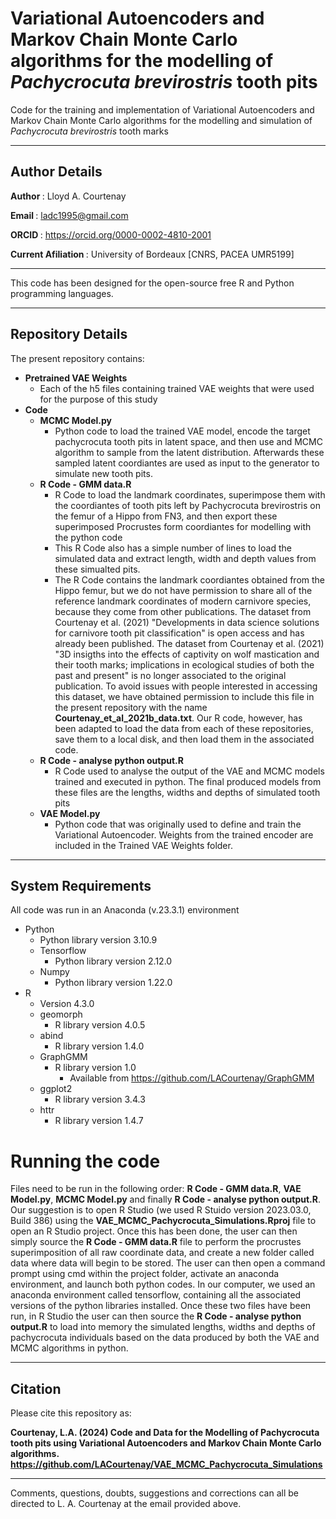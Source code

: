 # Variational Autoencoders and Markov Chain Monte Carlo algorithms for the modelling of <i>Pachycrocuta brevirostris</i> tooth pits
Code for the training and implementation of Variational Autoencoders and Markov Chain Monte Carlo algorithms for the modelling and simulation of <i>Pachycrocuta brevirostris</i> tooth marks

-----------------------------------------------------------------------------------------------------------------

## <b> Author Details </b>

<b> Author </b>: Lloyd A. Courtenay

<b> Email </b>: ladc1995@gmail.com

<b> ORCID </b>: https://orcid.org/0000-0002-4810-2001

<b> Current Afiliation </b>: University of Bordeaux [CNRS, PACEA UMR5199]

---------------------------------------------------------------------------------------------------

This code has been designed for the open-source free R and Python programming languages.

---------------------------------------------------------------------------------------------------

## <b> Repository Details </b>

The present repository contains:

* <b> Pretrained VAE Weights </b>
  * Each of the h5 files containing trained VAE weights that were used for the purpose of this study
* <b> Code </b>
  * <b>MCMC Model.py</b>
    * Python code to load the trained VAE model, encode the target pachycrocuta tooth pits in latent space, and then use and MCMC algorithm to sample from the latent distribution. Afterwards these sampled latent coordiantes are used as input to the generator to simulate new tooth pits.
  * <b>R Code - GMM data.R</b>
    * R Code to load the landmark coordinates, superimpose them with the coordiantes of tooth pits left by Pachycrocuta brevirostris on the femur of a Hippo from FN3, and then export these superimposed Procrustes form coordiantes for modelling with the python code
    * This R Code also has a simple number of lines to load the simulated data and extract length, width and depth values from these simualted pits.
    * The R Code contains the landmark coordiantes obtained from the Hippo femur, but we do not have permission to share all of the reference landmark coordinates of modern carnivore species, because they come from other publications. The dataset from Courtenay et al. (2021) "Developments in data science solutions for carnivore tooth pit classification" is open access and has already been published. The dataset from Courtenay et al. (2021) "3D insigths into the effects of captivity on wolf mastication and their tooth marks; implications in ecological studies of both the past and present" is no longer associated to the original publication. To avoid issues with people interested in accessing this dataset, we have obtained permission to include this file in the present repository with the name <b>Courtenay_et_al_2021b_data.txt</b>. Our R code, however, has been adapted to load the data from each of these repositories, save them to a local disk, and then load them in the associated code.
  * <b>R Code - analyse python output.R</b>
    * R Code used to analyse the output of the VAE and MCMC models trained and executed in python. The final produced models from these files are the lengths, widths and depths of simulated tooth pits
  * <b>VAE Model.py</b>
      * Python code that was originally used to define and train the Variational Autoencoder. Weights from the trained encoder are included in the Trained VAE Weights folder.

--------------------------------------------------------

## <b> System Requirements </b>

All code was run in an Anaconda (v.23.3.1) environment

* Python
  * Python library version 3.10.9
  * Tensorflow
    * Python library version 2.12.0
  * Numpy
    * Python library version 1.22.0
* R
  * Version 4.3.0
  * geomorph
    * R library version 4.0.5
  * abind
    * R library version 1.4.0
  * GraphGMM
    * R library version 1.0
      * Available from https://github.com/LACourtenay/GraphGMM
  * ggplot2 
    * R library version 3.4.3
  * httr
    * R library version 1.4.7

# <b> Running the code </b>

Files need to be run in the following order: <b>R Code - GMM data.R</b>, <b>VAE Model.py</b>, <b>MCMC Model.py</b> and finally <b>R Code - analyse python output.R</b>. Our suggestion is to open R Studio (we used R Stuido version 2023.03.0, Build 386) using the <b>VAE_MCMC_Pachycrocuta_Simulations.Rproj</b> file to open an R Studio project. Once this has been done, the user can then simply source the <b>R Code - GMM data.R</b> file to perform the procrustes superimposition of all raw coordinate data, and create a new folder called data where data will begin to be stored. The user can then open a command prompt using cmd within the project folder, activate an anaconda environment, and launch both python codes. In our computer, we used an anaconda environment called tensorflow, containing all the associated versions of the python libraries installed. Once these two files have been run, in R Studio the user can then source the <b>R Code - analyse python output.R</b> to load into memory the simulated lengths, widths and depths of pachycrocuta individuals based on the data produced by both the VAE and MCMC algorithms in python.

--------------------------------------------------------

## <b> Citation </b>

Please cite this repository as:

 <b> Courtenay, L.A. (2024) Code and Data for the Modelling of Pachycrocuta tooth pits using Variational Autoencoders and Markov Chain Monte Carlo algorithms. https://github.com/LACourtenay/VAE_MCMC_Pachycrocuta_Simulations </b>

--------------------------------------------------------

Comments, questions, doubts, suggestions and corrections can all be directed to L. A. Courtenay at the email provided above.
